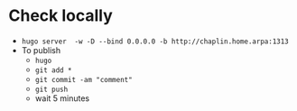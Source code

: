 # Check locally

- `hugo server  -w -D --bind 0.0.0.0 -b http://chaplin.home.arpa:1313`
- To publish
  - `hugo`
  - `git add *`
  - `git commit -am "comment"`
  - `git push`
  - wait 5 minutes
